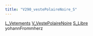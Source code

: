 ```yaml
---
title: "V290_vestePolaireNoire_S"
---
```


[L_Vetements](notes/equipements/L_Vetements.md) [V_VestePolaireNoire](notes/equipements/vetements/V_VestePolaireNoire.md) [S_Libre](notes/statut/S_Libre.md)\
yohannFrommherz